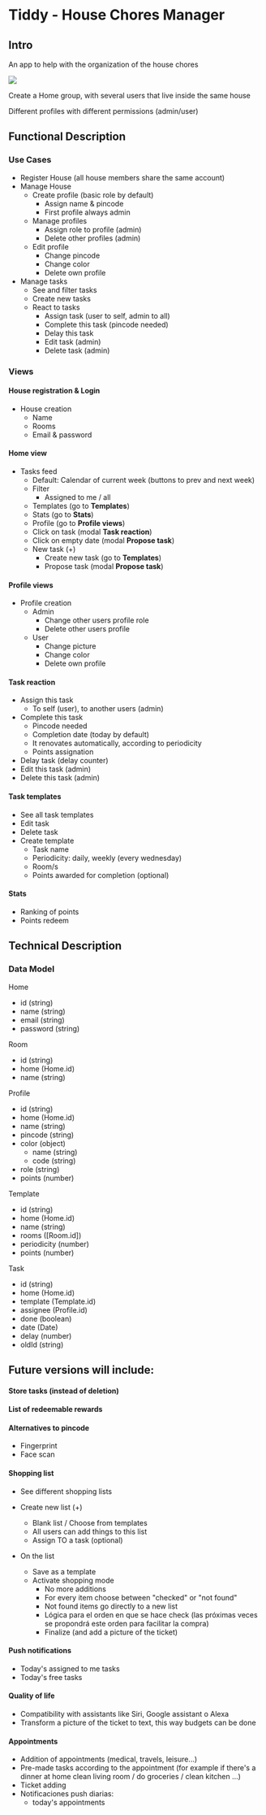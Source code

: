 # Tiddy - House Chores Manager

## Intro

An app to help with the organization of the house chores

![](https://media.giphy.com/media/v1.Y2lkPTc5MGI3NjExYjk5ZXEzejNiam91aDd0N3g4YXdkYjNodHcwOWllaXhxMTk2dXRidCZlcD12MV9pbnRlcm5hbF9naWZfYnlfaWQmY3Q9Zw/NV4cSrRYXXwfUcYnua/giphy.gif)

Create a Home group, with several users that live inside the same house

Different profiles with different permissions (admin/user)

## Functional Description

### Use Cases

* Register House (all house members share the same account)
* Manage House
    - Create profile (basic role by default)
        - Assign name & pincode
        - First profile always admin
    - Manage profiles
        - Assign role to profile (admin)
        - Delete other profiles (admin)
    - Edit profile
        - Change pincode
        - Change color
        - Delete own profile
* Manage tasks
    - See and filter tasks
    - Create new tasks
    - React to tasks
        - Assign task (user to self, admin to all)
        - Complete this task (pincode needed)
        - Delay this task
        - Edit task (admin)
        - Delete task (admin)

### Views

#### House registration & Login

* House creation
    - Name
    - Rooms
    - Email & password

#### Home view

* Tasks feed
    - Default: Calendar of current week (buttons to prev and next week)
    - Filter
        - Assigned to me / all
    - Templates (go to **Templates**)
    - Stats (go to **Stats**)
    - Profile (go to **Profile views**)
    - Click on task (modal **Task reaction**)
    - Click on empty date (modal **Propose task**)
    - New task (+)
        - Create new task (go to **Templates**)
        - Propose task (modal **Propose task**)

#### Profile views

* Profile creation
    - Admin
        - Change other users profile role
        - Delete other users profile
    - User
        - Change picture
        - Change color
        - Delete own profile

#### Task reaction

* Assign this task
    - To self (user), to another users (admin)
* Complete this task
    - Pincode needed
    - Completion date (today by default)
    - It renovates automatically, according to periodicity
    - Points assignation
* Delay task (delay counter)
* Edit this task (admin)
* Delete this task (admin)

#### Task templates

* See all task templates
* Edit task
* Delete task
* Create template
    - Task name
    - Periodicity: daily, weekly (every wednesday)
    - Room/s
    - Points awarded for completion (optional)

#### Stats

* Ranking of points
* Points redeem

## Technical Description

### Data Model

Home
* id (string)
* name (string)
* email (string)
* password (string)

Room
* id (string)
* home (Home.id)
* name (string)

Profile
* id (string)
* home (Home.id)
* name (string)
* pincode (string)
* color (object)
    - name (string)
    - code (string)
* role (string)
* points (number)

Template
* id (string)
* home (Home.id)
* name (string)
* rooms ([Room.id])
* periodicity (number)
* points (number)

Task
* id (string)
* home (Home.id)
* template (Template.id)
* assignee (Profile.id)
* done (boolean)
* date (Date)
* delay (number)
* oldId (string)

## Future versions will include:

#### Store tasks (instead of deletion)

#### List of redeemable rewards

#### Alternatives to pincode

* Fingerprint
* Face scan

#### Shopping list

* See different shopping lists

* Create new list (+)
    - Blank list / Choose from templates
    - All users can add things to this list
    - Assign TO a task (optional)

* On the list
    - Save as a template
    - Activate shopping mode
        - No more additions
        - For every item choose between "checked" or "not found"
        - Not found items go directly to a new list
        - Lógica para el orden en que se hace check (las próximas veces se propondrá este orden para facilitar la compra)
        - Finalize (and add a picture of the ticket)

#### Push notifications

* Today's assigned to me tasks
* Today's free tasks

#### Quality of life

* Compatibility with assistants like Siri, Google assistant o Alexa
* Transform a picture of the ticket to text, this way budgets can be done

#### Appointments

* Addition of appointments (medical, travels, leisure...)
* Pre-made tasks according to the appointment (for example if there's a dinner at home clean living room / do groceries / clean kitchen ...)
* Ticket adding
* Notificaciones push diarias:
    - today's appointments
